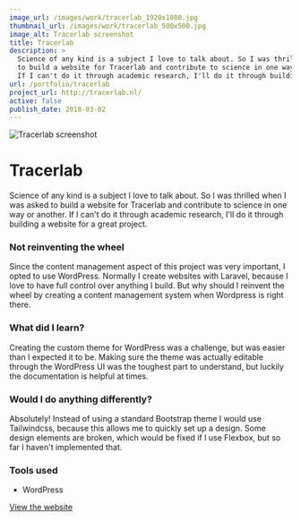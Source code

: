 ```yaml
---
image_url: /images/work/tracerlab_1920x1080.jpg
thumbnail_url: /images/work/tracerlab_500x500.jpg
image_alt: Tracerlab screenshot
title: Tracerlab
description: >
  Science of any kind is a subject I love to talk about. So I was thrilled when I was asked
  to build a website for Tracerlab and contribute to science in one way or another.
  If I can't do it through academic research, I'll do it through building a website for a great project.
url: /portfolio/tracerlab
project_url: http://tracerlab.nl/
active: false
publish_date: 2018-03-02
---
```


![Tracerlab screenshot](/images/work/tracerlab_1920x1080.jpg "Tracerlab screenshot")

# Tracerlab

Science of any kind is a subject I love to talk about. So I was thrilled when I was asked to build a website for Tracerlab and contribute to science in one way or another. If I can't do it through academic research, I'll do it through building a website for a great project.

### Not reinventing the wheel
Since the content management aspect of this project was very important, I opted to use WordPress. Normally I create websites with Laravel, because I love to have full control over anything I build. But why should I reinvent the wheel by creating a content management system when Wordpress is right there.

### What did I learn?
Creating the custom theme for WordPress was a challenge, but was easier than I expected it to be. Making sure the theme was actually editable through the WordPress UI was the toughest part to understand, but luckily the documentation is helpful at times.

### Would I do anything differently?
Absolutely! Instead of using a standard Bootstrap theme I would use Tailwindcss, because this allows me to quickly set up a design. Some design elements are broken, which would be fixed if I use Flexbox, but so far I haven't implemented that. 

### Tools used
- WordPress

<a href="http://tracerlab.nl/" target="_blank" class="link link--underline">View the website</a>
